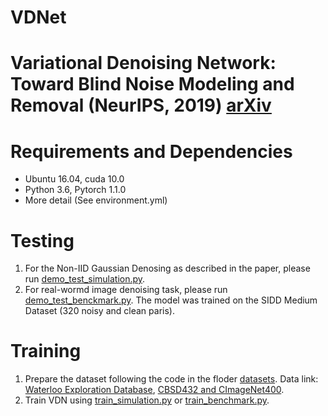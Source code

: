 # VDNet
# Variational Denoising Network: Toward Blind Noise Modeling and Removal (NeurIPS, 2019) [arXiv](https://arxiv.org/pdf/1908.11314v2.pdf)
# Requirements and Dependencies
* Ubuntu 16.04, cuda 10.0
* Python 3.6, Pytorch 1.1.0
* More detail (See environment.yml)

# Testing
1. For the Non-IID Gaussian Denosing as described in the paper, please run [demo_test_simulation.py](demo_test_simulation.py). 
2. For real-wormd image denoising task, please run [demo_test_benckmark.py](demo_test_benchmark.py). The model was trained on the SIDD Medium Dataset (320 noisy and clean paris).

# Training
1. Prepare the dataset following the code in the floder [datasets](datasets). Data link: [Waterloo Exploration Database](https://ece.uwaterloo.ca/~k29ma/exploration/), [CBSD432 and CImageNet400](https://drive.google.com/folderview?id=0B-_yeZDtQSnobXIzeHV5SjY5NzA&usp=sharing).
2. Train VDN using [train_simulation.py](train_simulation.py) or [train_benchmark.py](train_benchmark.py).






